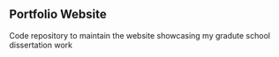 ## Portfolio Website

Code repository to maintain the website showcasing my gradute school dissertation work